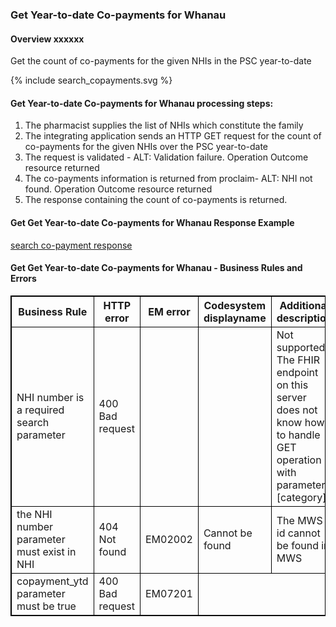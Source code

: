 

### Get Year-to-date Co-payments for Whanau

#### Overview xxxxxx

Get the count of co-payments for the given NHIs in the PSC year-to-date
<div>
{% include search_copayments.svg %}
</div>



####  Get Year-to-date Co-payments for Whanau processing steps:

1. The pharmacist supplies the list of NHIs which constitute the family
2. The integrating application sends an HTTP GET request for the count of co-payments for the given NHIs over the PSC year-to-date
3. The request is validated - ALT: Validation failure. Operation Outcome resource returned
4. The co-payments information is returned from proclaim- ALT: NHI not found. Operation Outcome resource returned<br />
5. The response containing the count of co-payments is returned.



####  Get Get Year-to-date Co-payments for Whanau Response Example 
[search co-payment response](Bundle-MD11223344.json.html)


<h4>Get Get Year-to-date Co-payments for Whanau - Business Rules and Errors</h4>
<table>
<style>
table, th, td {
  border: 1px solid black;
  border-collapse: collapse;
}
</style>
<tr><th> Business Rule </th>

<th> HTTP error </th>
<th> EM error </th>
<th> Codesystem displayname </th>
<th> Additional description </th>
</tr>

<tr><td> NHI number is a required search parameter </td>
<td> 400 Bad request </td>
<td>  </td>
<td> </td>
<td> Not supported. The FHIR endpoint on this server does not know how to handle GET operation with parameters [category] </td></tr>

<tr><td> the NHI number parameter must exist in NHI </td>
<td> 404 Not found </td>
<td> EM02002 </td>
<td> Cannot be found </td>
<td> The MWS id cannot be found in MWS </td></tr>

<tr><td>copayment_ytd parameter must be  true </td>
<td> 400 Bad request </td>
<td> EM07201 </td>

</table>
